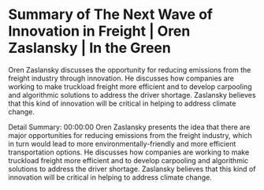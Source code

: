 # Summary of The Next Wave of Innovation in Freight | Oren Zaslansky | In the Green

Oren Zaslansky discusses the opportunity for reducing emissions from the freight industry through innovation. He discusses how companies are working to make truckload freight more efficient and to develop carpooling and algorithmic solutions to address the driver shortage. Zaslansky believes that this kind of innovation will be critical in helping to address climate change.

Detail Summary: 
00:00:00
Oren Zaslansky presents the idea that there are major opportunities for reducing emissions from the freight industry, which in turn would lead to more environmentally-friendly and more efficient transportation options. He discusses how companies are working to make truckload freight more efficient and to develop carpooling and algorithmic solutions to address the driver shortage. Zaslansky believes that this kind of innovation will be critical in helping to address climate change.

